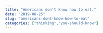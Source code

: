 ```yaml
---
title: "Americans don’t know how to eat."
date: "2019-08-25"
slug: "americans-dont-know-how-to-eat"
categories: ["thinking","you-should-know"]
---
```



